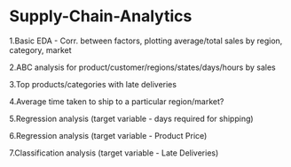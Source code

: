 # Supply-Chain-Analytics

1.Basic EDA - Corr. between factors, plotting average/total sales by region, category, market 

2.ABC analysis for product/customer/regions/states/days/hours by sales

3.Top products/categories with late deliveries 

4.Average time taken to ship to a particular region/market?

5.Regression analysis (target variable -  days required for shipping)

6.Regression analysis (target variable -  Product Price) 

7.Classification analysis (target variable - Late Deliveries)



